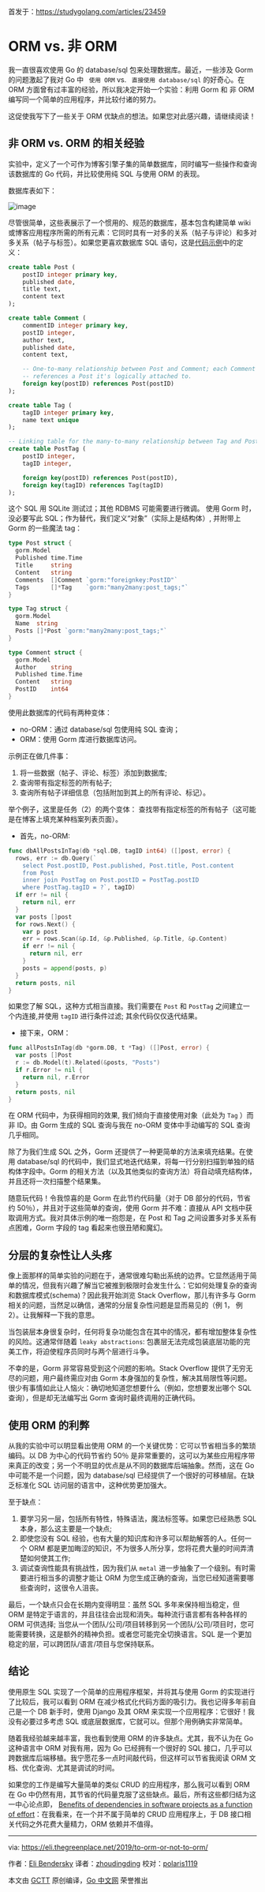 首发于：https://studygolang.com/articles/23459

# ORM vs. 非 ORM

我一直很喜欢使用 Go 的 database/sql 包来处理数据库。最近，一些涉及 Gorm 的问题激起了我对 Go 中 ` 使用 ORM` vs. ` 直接使用 database/sql` 的好奇心。在 ORM 方面曾有过丰富的经验，所以我决定开始一个实验：利用 Gorm 和 非 ORM 编写同一个简单的应用程序，并比较付诸的努力。

这促使我写下了一些关于 ORM 优缺点的想法。如果您对此感兴趣，请继续阅读！

## 非 ORM vs. ORM 的相关经验

实验中，定义了一个可作为博客引擎子集的简单数据库，同时编写一些操作和查询该数据库的 Go 代码，并比较使用纯 SQL 与使用 ORM 的表现。

数据库表如下：

![image](https://raw.githubusercontent.com/studygolang/gctt-images/master/orm-or-not-orm/ormdbschema.png)

尽管很简单，这些表展示了一个惯用的、规范的数据库，基本包含构建简单 wiki 或博客应用程序所需的所有元素：它同时具有一对多的关系（帖子与评论）和多对多关系（帖子与标签）。如果您更喜欢数据库 SQL 语句，这是[代码示例](https://github.com/eliben/code-for-blog/tree/master/2019/orm-vs-no-orm/sql)中的定义：

```sql
create table Post (
    postID integer primary key,
    published date,
    title text,
    content text
);

create table Comment (
    commentID integer primary key,
    postID integer,
    author text,
    published date,
    content text,

    -- One-to-many relationship between Post and Comment; each Comment
    -- references a Post it's logically attached to.
    foreign key(postID) references Post(postID)
);

create table Tag (
    tagID integer primary key,
    name text unique
);

-- Linking table for the many-to-many relationship between Tag and Post
create table PostTag (
    postID integer,
    tagID integer,

    foreign key(postID) references Post(postID),
    foreign key(tagID) references Tag(tagID)
);
```

这个 SQL 用 SQLite 测试过；其他 RDBMS 可能需要进行微调。 使用 Gorm 时，没必要写此 SQL；作为替代，我们定义“对象”（实际上是结构体）, 并附带上 Gorm 的一些魔法 tag：

```go
type Post struct {
  gorm.Model
  Published time.Time
  Title     string
  Content   string
  Comments  []Comment `gorm:"foreignkey:PostID"`
  Tags      []*Tag    `gorm:"many2many:post_tags;"`
}

type Tag struct {
  gorm.Model
  Name  string
  Posts []*Post `gorm:"many2many:post_tags;"`
}

type Comment struct {
  gorm.Model
  Author    string
  Published time.Time
  Content   string
  PostID    int64
}
```

使用此数据库的代码有两种变体：

* no-ORM：通过 database/sql 包使用纯 SQL 查询；
* ORM：使用 Gorm 库进行数据库访问。

示例正在做几件事：

1. 将一些数据（帖子、评论、标签）添加到数据库;
2. 查询带有指定标签的所有帖子;
3. 查询所有帖子详细信息（包括附加到其上的所有评论、标记）。

举个例子，这里是任务（2）的两个变体： 查找带有指定标签的所有帖子（这可能是在博客上填充某种档案列表页面）。

* 首先，no-ORM:

```go
func dbAllPostsInTag(db *sql.DB, tagID int64) ([]post, error) {
  rows, err := db.Query(`
    select Post.postID, Post.published, Post.title, Post.content
    from Post
    inner join PostTag on Post.postID = PostTag.postID
    where PostTag.tagID = ?`, tagID)
  if err != nil {
    return nil, err
  }
  var posts []post
  for rows.Next() {
    var p post
    err = rows.Scan(&p.Id, &p.Published, &p.Title, &p.Content)
    if err != nil {
      return nil, err
    }
    posts = append(posts, p)
  }
  return posts, nil
}
```

如果您了解 SQL，这种方式相当直接。我们需要在 `Post` 和 `PostTag` 之间建立一个内连接,并使用 `tagID` 进行条件过滤; 其余代码仅仅迭代结果。

* 接下来，ORM：

```go
func allPostsInTag(db *gorm.DB, t *Tag) ([]Post, error) {
  var posts []Post
  r := db.Model(t).Related(&posts, "Posts")
  if r.Error != nil {
    return nil, r.Error
  }
  return posts, nil
}
```

在 ORM 代码中，为获得相同的效果, 我们倾向于直接使用对象（此处为 `Tag` ）而非 ID。由 Gorm 生成的 SQL 查询与我在 no-ORM 变体中手动编写的 SQL 查询几乎相同。

除了为我们生成 SQL 之外，Gorm 还提供了一种更简单的方法来填充结果。在使用 database/sql 的代码中，我们显式地迭代结果，将每一行分别扫描到单独的结构体字段中。Gorm 的相关方法（以及其他类似的查询方法）将自动填充结构体，并且还将一次扫描整个结果集。

随意玩代码！令我惊喜的是 Gorm 在此节约代码量（对于 DB 部分的代码，节省约 50％），并且对于这些简单的查询，使用 Gorm 并不难：直接从 API 文档中获取调用方式。我对具体示例的唯一抱怨是，在 Post 和 Tag 之间设置多对多关系有点困难，Gorm 字段的 tag 看起来也很丑陋和魔幻。

## 分层的复杂性让人头疼

像上面那样的简单实验的问题在于，通常很难勾勒出系统的边界。它显然适用于简单的情况，但我有兴趣了解当它被推到极限时会发生什么：它如何处理复杂的查询和数据库模式(schema)？因此我开始浏览 Stack Overflow，那儿有许多与 Gorm 相关的问题，当然足以确信，通常的分层复杂性问题是显而易见的（例 1， 例 2）。让我解释一下我的意思。

当包装层本身很复杂时，任何将复杂功能包含在其中的情况，都有增加整体复杂性的风险。这通常伴随着 `leaky abstractions`: 包裹层无法完成包装底层功能的完美工作，将迫使程序员同时与两个层进行斗争。

不幸的是，Gorm 非常容易受到这个问题的影响。Stack Overflow 提供了无穷无尽的问题，用户最终需应对由 Gorm 本身强加的复杂性，解决其局限性等问题。很少有事情如此让人恼火：确切地知道您想要什么（例如，您想要发出哪个 SQL 查询），但是却无法编写出 Gorm 查询时最终调用的正确代码。

## 使用 ORM 的利弊

从我的实验中可以明显看出使用 ORM 的一个关键优势：它可以节省相当多的繁琐编码。以 DB 为中心的代码节省约 50％ 是非常重要的，这可以为某些应用程序带来真正的改变；另一个不明显的优点是从不同的数据库后端抽象。然而，这在 Go 中可能不是一个问题，因为 database/sql 已经提供了一个很好的可移植层。在缺乏标准化 SQL 访问层的语言中，这种优势更加强大。

至于缺点：

1. 要学习另一层，包括所有特性，特殊语法，魔法标签等。如果您已经熟悉 SQL 本身，那么这主要是一个缺点;
2. 即使您没有 SQL 经验，也有大量的知识库和许多可以帮助解答的人。任何一个 ORM 都是更加晦涩的知识，不为很多人所分享，您将花费大量的时间弄清楚如何使其工作;
3. 调试查询性能具有挑战性，因为我们从 `metal` 进一步抽象了一个级别。有时需要进行相当多的调整才能让 ORM 为您生成正确的查询，当您已经知道需要哪些查询时，这很令人沮丧。

最后，一个缺点只会在长期内变得明显：虽然 SQL 多年来保持相当稳定，但 ORM 是特定于语言的，并且往往会出现和消失。每种流行语言都有各种各样的 ORM 可供选择; 当您从一个团队/公司/项目转移到另一个团队/公司/项目时，您可能需要转换，这是额外的精神负担。或者您可能完全切换语言。SQL 是一个更加稳定的层，可以跨团队/语言/项目与您保持联系。

## 结论

使用原生 SQL 实现了一个简单的应用程序框架，并将其与使用 Gorm 的实现进行了比较后，我可以看到 ORM 在减少格式化代码方面的吸引力。我也记得多年前自己是一个 DB 新手时，使用 Django 及其 ORM 来实现一个应用程序：它很好！我没有必要过多考虑 SQL 或底层数据库，它就可以。但那个用例确实非常简单。

随着我经验越来越丰富，我也看到使用 ORM 的许多缺点。尤其，我不认为在 Go 这种语言中 ORM 对我有用，因为 Go 已经拥有一个很好的 SQL 接口，几乎可以跨数据库后端移植。我宁愿花多一点时间敲代码，但这样可以节省我阅读 ORM 文档、优化查询、尤其是调试的时间。

如果您的工作是编写大量简单的类似 CRUD 的应用程序，那么我可以看到 ORM 在 Go 中仍然有用，其节省的代码量克服了这些缺点。最后，所有这些都归结为这一中心论点即， [Benefits of dependencies in software projects as a function of effort](https://eli.thegreenplace.net/2017/benefits-of-dependencies-in-software-projects-as-a-function-of-effort/)：在我看来，在一个并不属于简单的 CRUD 应用程序上，于 DB 接口相关代码之外花费大量精力，ORM 依赖并不值得。

---

via: https://eli.thegreenplace.net/2019/to-orm-or-not-to-orm/

作者：[Eli Bendersky](https://eli.thegreenplace.net/)
译者：[zhoudingding](https://github.com/dingdingzhou)
校对：[polaris1119](https://github.com/polaris1119)

本文由 [GCTT](https://github.com/studygolang/GCTT) 原创编译，[Go 中文网](https://studygolang.com/) 荣誉推出
